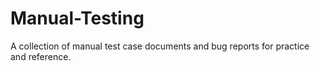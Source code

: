 # Manual-Testing
A collection of manual test case documents and bug reports for practice and reference.
